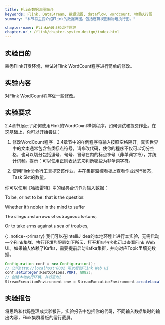 ```yaml
---
title: Flink数据流图简介 
keywords: Flink, DataStream, 数据流图, dataflow, wordcount, 物理执行图
summary: "本节将主要介绍Flink的数据流图，包括逻辑视图和物理执行图。"

chapter-name: Flink的设计和运行原理
chapter-url: /flink/chapter-system-design/index.html
---
```


## 实验目的

熟悉Flink开发环境，尝试对Flink WordCount程序进行简单的修改。

## 实验内容

对Flink WordCount程序做一些修改。

## 实验要求

2.4章节展示了如何使用Flink的WordCount样例程序，如何调试和提交作业。在这基础上，你可以开始尝试：

1. 修改WordCount程序：2.4章节中的样例程序将输入按照空格隔开，真实世界中的文本通常包含各类标点符号，请修改代码，使你的程序不仅可以切分空格，也可以切分包括逗号、句号、冒号在内的标点符号（非单词字符），并统计词频。提示：可以使用正则表达式来判断哪些为非单词字符。

2. 使用Flink命令行工具提交该作业，并在集群监控看板上查看作业运行状态，Task Slot的数量。

 你可以使用《哈姆雷特》中的经典台词作为输入数据：

To be, or not to be: that is the question:

Whether it’s nobler in the mind to suffer

The slings and arrows of outrageous fortune,

Or to take arms against a sea of troubles,

{: .notice--primary}
我们可以在IntelliJ Idea的本地环境上进行本实验，无需启动一个Flink集群，执行环境的配置如下所示，打开相应链接也可以查看Flink Web UI。如果输入依赖了Kafka，需要提前启动Kafka集群，并向对应Topic里填充数据。

```java
Configuration conf = new Configuration();
// 访问http://localhost:8082 可以看到Flink Web UI
conf.setInteger(RestOptions.PORT, 8082);
// 创建本地执行环境，并行度为2
StreamExecutionEnvironment env = StreamExecutionEnvironment.createLocalEnvironment(2, conf);
```

## 实验报告

将思路和代码整理成实验报告。实验报告中包括你的代码，不同输入数据集时的输出内容，Flink集群看板的运行截屏。